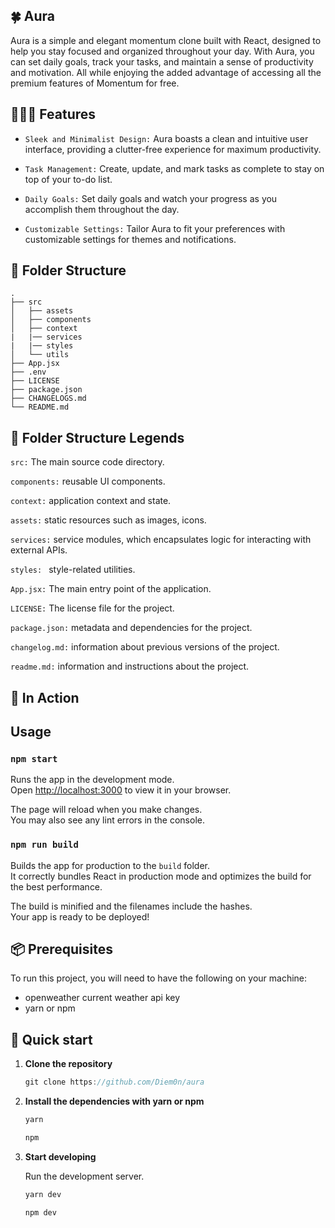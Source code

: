 


## 🍀 Aura


Aura is a simple and elegant momentum clone built with React, designed to help you stay focused and organized throughout your day. With Aura, you can set daily goals, track your tasks, and maintain a sense of productivity and motivation.
All while enjoying the added advantage of accessing all the premium features of Momentum for free.




## 🧙🏼‍♂️ Features
- `Sleek and Minimalist Design:`
Aura boasts a clean and intuitive user interface, providing a clutter-free experience for maximum productivity.

- `Task Management:` Create, update, and mark tasks as complete to stay on top of your to-do list.

- `Daily Goals:` Set daily goals and watch your progress as you accomplish them throughout the day.

- `Customizable Settings:` Tailor Aura to fit your preferences with customizable settings for themes and notifications.

## 📂 Folder Structure

    .
    ├── src 
    │   ├── assets
    │   ├── components
    │   ├── context
    |   |── services
    |   |── styles
    │   └── utils
    ├── App.jsx
    ├── .env
    ├── LICENSE
    ├── package.json
    ├── CHANGELOGS.md
    └── README.md

## 🚧 Folder Structure Legends 
 
`src:` The main source code directory.

`components:` reusable UI components.

`context:`  application context and state.

`assets:` static resources such as images, icons.

`services:`  service modules, which encapsulates logic for interacting with external APIs.

`styles: ` style-related utilities.

`App.jsx:` The main entry point of the application.

`LICENSE:` The license file for the project.

`package.json:`  metadata and dependencies for the project.

`changelog.md:` information about previous versions of the project.

`readme.md:` information and instructions about the project.

## 📸 In Action 



## Usage

### `npm start`

Runs the app in the development mode.\
Open [http://localhost:3000](http://localhost:3000) to view it in your browser.

The page will reload when you make changes.\
You may also see any lint errors in the console.

### `npm run build`

Builds the app for production to the `build` folder.\
It correctly bundles React in production mode and optimizes the build for the best performance.

The build is minified and the filenames include the hashes.\
Your app is ready to be deployed!



## 📦 Prerequisites

To run this project, you will need to have the following on your machine:
- openweather current weather api key 
- yarn or npm

## 🚀 Quick start

1.  **Clone the repository**

    ```js
    git clone https://github.com/Diem0n/aura
    ```

1.  **Install the dependencies with yarn or npm**

    ```js
    yarn
    ```

    ```js
    npm
    ```

1.  **Start developing**

    Run the development server.

    ```js
    yarn dev 
    ```
    ```js
    npm dev 
    ```

